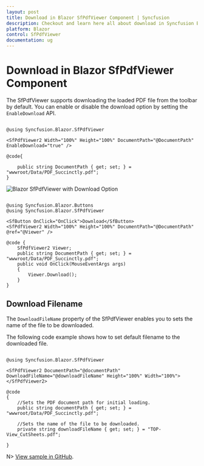 ```yaml
---
layout: post
title: Download in Blazor SfPdfViewer Component | Syncfusion
description: Checkout and learn here all about download in Syncfusion Blazor SfPdfViewer component and much more details.
platform: Blazor
control: SfPdfViewer
documentation: ug
---
```


# Download in Blazor SfPdfViewer Component

The SfPdfViewer supports downloading the loaded PDF file from the toolbar by default. You can enable or disable the download option by setting the `EnableDownload` API.

```cshtml

@using Syncfusion.Blazor.SfPdfViewer

<SfPdfViewer2 Width="100%" Height="100%" DocumentPath="@DocumentPath" EnableDownload="true" />

@code{

    public string DocumentPath { get; set; } = "wwwroot/Data/PDF_Succinctly.pdf";
}

```

![Blazor SfPdfViewer with Download Option](../pdfviewer/images/blazor-pdfviewer-download-option.png)


```cshtml

@using Syncfusion.Blazor.Buttons
@using Syncfusion.Blazor.SfPdfViewer

<SfButton OnClick="OnClick">Download</SfButton>
<SfPdfViewer2 Width="100%" Height="100%" DocumentPath="@DocumentPath" @ref="@Viewer" />

@code {
    SfPdfViewer2 Viewer;
    public string DocumentPath { get; set; } = "wwwroot/Data/PDF_Succinctly.pdf";
    public void OnClick(MouseEventArgs args)
    {
        Viewer.Download();
    }
}

```

## Download Filename

The `DownloadFileName` property of the SfPdfViewer enables you to sets the name of the file to be downloaded.

The following code example shows how to set default filename to the downloaded file.

```cshtml

@using Syncfusion.Blazor.SfPdfViewer

<SfPdfViewer2 DocumentPath="@documentPath" DownloadFileName="@downloadFileName" Height="100%" Width="100%"></SfPdfViewer2>

@code
{
    //Sets the PDF document path for initial loading.
    public string documentPath { get; set; } = "wwwroot/Data/PDF_Succinctly.pdf";

    //Sets the name of the file to be downloaded.
    private string downloadFileName { get; set; } = "TOP-View_CutSheets.pdf";

}

```
N> [View sample in GitHub]().